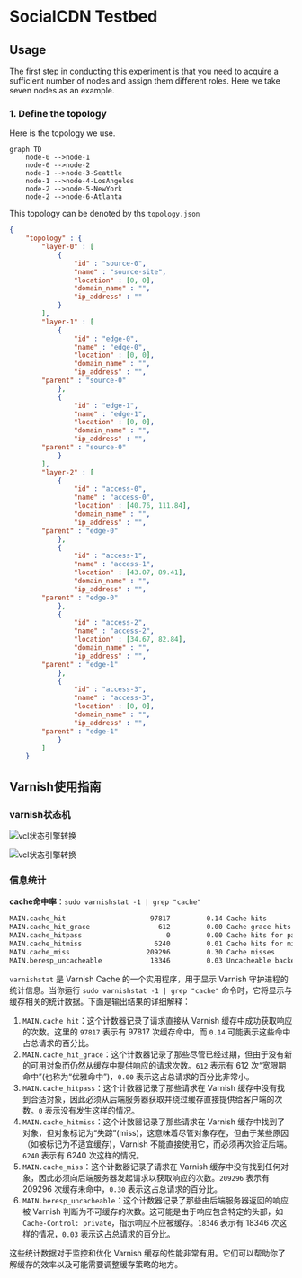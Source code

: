 # SocialCDN Testbed

## Usage

The first step in conducting this experiment is that you need to acquire a sufficient number of nodes and assign them different roles. Here we take seven nodes as an example.

### 1. Define the topology

Here is the topology we use.

```mermaid
graph TD
    node-0 -->node-1
    node-0 -->node-2
    node-1 -->node-3-Seattle
    node-1 -->node-4-LosAngeles
    node-2 -->node-5-NewYork
    node-2 -->node-6-Atlanta
```

This topology can be denoted by ths `topology.json`

```json
{
    "topology" : {
        "layer-0" : [
            {
                "id" : "source-0",
                "name" : "source-site",
                "location" : [0, 0],
                "domain_name" : "",
                "ip_address" : ""
            }
        ],
        "layer-1" : [
            {
                "id" : "edge-0",
                "name" : "edge-0",
                "location" : [0, 0],
                "domain_name" : "",
                "ip_address" : "",
		"parent" : "source-0"
            },
            {
                "id" : "edge-1",
                "name" : "edge-1",
                "location" : [0, 0],
                "domain_name" : "",
                "ip_address" : "",
		"parent" : "source-0"
            }
        ],
        "layer-2" : [
            {
                "id" : "access-0",
                "name" : "access-0",
                "location" : [40.76, 111.84],
                "domain_name" : "",
                "ip_address" : "",
		"parent" : "edge-0"
            },
            {
                "id" : "access-1",
                "name" : "access-1",
                "location" : [43.07, 89.41],
                "domain_name" : "",
                "ip_address" : "",
		"parent" : "edge-0"
            },
            {
                "id" : "access-2",
                "name" : "access-2",
                "location" : [34.67, 82.84],
                "domain_name" : "",
                "ip_address" : "",
		"parent" : "edge-1"
            },
            {
                "id" : "access-3",
                "name" : "access-3",
                "location" : [0, 0],
                "domain_name" : "",
                "ip_address" : "",
		"parent" : "edge-1"
            }
        ]
    }

```

## Varnish使用指南


### varnish状态机

![vcl状态引擎转换](https://mrgao.oss-cn-beijing.aliyuncs.com/md/varnish/varnishstatus1.png?x-oss-process=style/watermark)

![vcl状态引擎转换](https://mrgao.oss-cn-beijing.aliyuncs.com/md/varnish/cache_req_fsm.png?x-oss-process=style/watermark)

### 信息统计

**cache命中率**：`sudo varnishstat -1 | grep "cache"`

```bash
MAIN.cache_hit                     97817         0.14 Cache hits
MAIN.cache_hit_grace                 612         0.00 Cache grace hits
MAIN.cache_hitpass                     0         0.00 Cache hits for pass.
MAIN.cache_hitmiss                  6240         0.01 Cache hits for miss.
MAIN.cache_miss                   209296         0.30 Cache misses
MAIN.beresp_uncacheable            18346         0.03 Uncacheable backend responses

```

`varnishstat` 是 Varnish Cache 的一个实用程序，用于显示 Varnish 守护进程的统计信息。当你运行 `sudo varnishstat -1 | grep "cache"` 命令时，它将显示与缓存相关的统计数据。下面是输出结果的详细解释：

1. `MAIN.cache_hit`：这个计数器记录了请求直接从 Varnish 缓存中成功获取响应的次数。这里的 `97817` 表示有 97817 次缓存命中，而 `0.14` 可能表示这些命中占总请求的百分比。
2. `MAIN.cache_hit_grace`：这个计数器记录了那些尽管已经过期，但由于没有新的可用对象而仍然从缓存中提供响应的请求次数。`612` 表示有 612 次“宽限期命中”(也称为“优雅命中”)，`0.00` 表示这占总请求的百分比非常小。
3. `MAIN.cache_hitpass`：这个计数器记录了那些请求在 Varnish 缓存中没有找到合适对象，因此必须从后端服务器获取并绕过缓存直接提供给客户端的次数。`0` 表示没有发生这样的情况。
4. `MAIN.cache_hitmiss`：这个计数器记录了那些请求在 Varnish 缓存中找到了对象，但对象标记为“失踪”(miss)，这意味着尽管对象存在，但由于某些原因（如被标记为不适宜缓存)，Varnish 不能直接使用它，而必须再次验证后端。`6240` 表示有 6240 次这样的情况。
5. `MAIN.cache_miss`：这个计数器记录了请求在 Varnish 缓存中没有找到任何对象，因此必须向后端服务器发起请求以获取响应的次数。`209296` 表示有 209296 次缓存未命中，`0.30` 表示这占总请求的百分比。
6. `MAIN.beresp_uncacheable`：这个计数器记录了那些由后端服务器返回的响应被 Varnish 判断为不可缓存的次数。这可能是由于响应包含特定的头部，如 `Cache-Control: private`，指示响应不应被缓存。`18346` 表示有 18346 次这样的情况，`0.03` 表示这占总请求的百分比。

这些统计数据对于监控和优化 Varnish 缓存的性能非常有用。它们可以帮助你了解缓存的效率以及可能需要调整缓存策略的地方。
